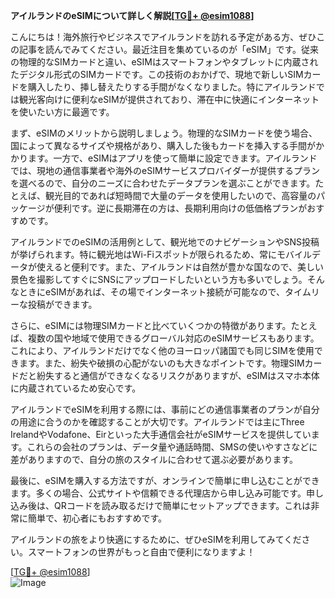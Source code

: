 **アイルランドのeSIMについて詳しく解説[[TG💪+ @esim1088](https://t.me/s/esim1088)]**

こんにちは！海外旅行やビジネスでアイルランドを訪れる予定がある方、ぜひこの記事を読んでみてください。最近注目を集めているのが「eSIM」です。従来の物理的なSIMカードと違い、eSIMはスマートフォンやタブレットに内蔵されたデジタル形式のSIMカードです。この技術のおかげで、現地で新しいSIMカードを購入したり、挿し替えたりする手間がなくなりました。特にアイルランドでは観光客向けに便利なeSIMが提供されており、滞在中に快適にインターネットを使いたい方に最適です。

まず、eSIMのメリットから説明しましょう。物理的なSIMカードを使う場合、国によって異なるサイズや規格があり、購入した後もカードを挿入する手間がかかります。一方で、eSIMはアプリを使って簡単に設定できます。アイルランドでは、現地の通信事業者や海外のeSIMサービスプロバイダーが提供するプランを選べるので、自分のニーズに合わせたデータプランを選ぶことができます。たとえば、観光目的であれば短時間で大量のデータを使用したいので、高容量のパッケージが便利です。逆に長期滞在の方は、長期利用向けの低価格プランがおすすめです。

アイルランドでのeSIMの活用例として、観光地でのナビゲーションやSNS投稿が挙げられます。特に観光地はWi-Fiスポットが限られるため、常にモバイルデータが使えると便利です。また、アイルランドは自然が豊かな国なので、美しい景色を撮影してすぐにSNSにアップロードしたいという方も多いでしょう。そんなときにeSIMがあれば、その場でインターネット接続が可能なので、タイムリーな投稿ができます。

さらに、eSIMには物理SIMカードと比べていくつかの特徴があります。たとえば、複数の国や地域で使用できるグローバル対応のeSIMサービスもあります。これにより、アイルランドだけでなく他のヨーロッパ諸国でも同じSIMを使用できます。また、紛失や破損の心配がないのも大きなポイントです。物理SIMカードだと紛失すると通信ができなくなるリスクがありますが、eSIMはスマホ本体に内蔵されているため安心です。

アイルランドでeSIMを利用する際には、事前にどの通信事業者のプランが自分の用途に合うのかを確認することが大切です。アイルランドでは主にThree IrelandやVodafone、Eirといった大手通信会社がeSIMサービスを提供しています。これらの会社のプランは、データ量や通話時間、SMSの使いやすさなどに差がありますので、自分の旅のスタイルに合わせて選ぶ必要があります。

最後に、eSIMを購入する方法ですが、オンラインで簡単に申し込むことができます。多くの場合、公式サイトや信頼できる代理店から申し込み可能です。申し込み後は、QRコードを読み取るだけで簡単にセットアップできます。これは非常に簡単で、初心者にもおすすめです。

アイルランドの旅をより快適にするために、ぜひeSIMを利用してみてください。スマートフォンの世界がもっと自由で便利になりますよ！

[[TG💪+ @esim1088](https://t.me/s/esim1088)]  
![Image](https://i.postimg.cc/Y0z9fWf4/image.png)